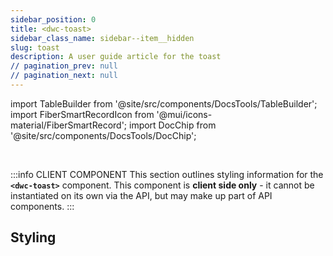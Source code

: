 ```yaml
---
sidebar_position: 0
title: <dwc-toast>
sidebar_class_name: sidebar--item__hidden
slug: toast
description: A user guide article for the toast
// pagination_prev: null
// pagination_next: null
---
```


import TableBuilder from '@site/src/components/DocsTools/TableBuilder';
import FiberSmartRecordIcon from '@mui/icons-material/FiberSmartRecord';
import DocChip from '@site/src/components/DocsTools/DocChip';

<DocChip chip='shadow' />

<br />

:::info CLIENT COMPONENT
This section outlines styling information for the **`<dwc-toast>`** component. This component is **client side only** - it cannot be instantiated on its own via the API, but may make up part of API components.
:::

## Styling

<TableBuilder name="dwc-toast" noFilter />

